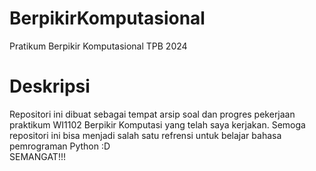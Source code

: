 # BerpikirKomputasional 
Pratikum Berpikir Komputasional TPB 2024 <br/>
# Deskripsi
Repositori ini dibuat sebagai tempat arsip soal dan progres pekerjaan praktikum WI1102 Berpikir Komputasi yang telah saya kerjakan. Semoga repositori ini bisa menjadi salah satu refrensi untuk belajar bahasa pemrograman Python :D <br/>
SEMANGAT!!!
